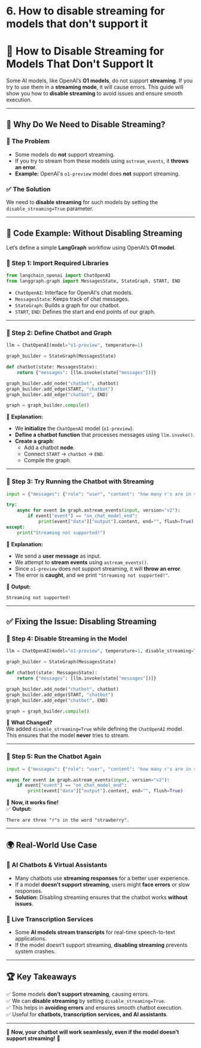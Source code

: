 # 6. How to disable streaming for models that don't support it


# 🛑 How to Disable Streaming for Models That Don't Support It  

Some AI models, like OpenAI’s **O1 models**, do not support **streaming**. If you try to use them in a **streaming mode**, it will cause errors. This guide will show you how to **disable streaming** to avoid issues and ensure smooth execution.

---

## 🎯 Why Do We Need to Disable Streaming?  

### 🚨 The Problem  
- Some models do **not** support streaming.  
- If you try to stream from these models using `astream_events`, it **throws an error**.  
- **Example:** OpenAI's `o1-preview` model does **not** support streaming.  

### ✅ The Solution  
We need to **disable streaming** for such models by setting the `disable_streaming=True` parameter.

---

## 🚀 Code Example: Without Disabling Streaming  

Let’s define a simple **LangGraph** workflow using OpenAI’s **O1 model**.  

### 🔹 Step 1: Import Required Libraries  
```python
from langchain_openai import ChatOpenAI
from langgraph.graph import MessagesState, StateGraph, START, END
```
- `ChatOpenAI`: Interface for OpenAI's chat models.  
- `MessagesState`: Keeps track of chat messages.  
- `StateGraph`: Builds a graph for our chatbot.  
- `START`, `END`: Defines the start and end points of our graph.  

---

### 🔹 Step 2: Define Chatbot and Graph  
```python
llm = ChatOpenAI(model="o1-preview", temperature=1)

graph_builder = StateGraph(MessagesState)

def chatbot(state: MessagesState):
    return {"messages": [llm.invoke(state["messages"])]}

graph_builder.add_node("chatbot", chatbot)
graph_builder.add_edge(START, "chatbot")
graph_builder.add_edge("chatbot", END)

graph = graph_builder.compile()
```
📌 **Explanation:**  
- We **initialize** the `ChatOpenAI` model (`o1-preview`).  
- **Define a chatbot function** that processes messages using `llm.invoke()`.  
- **Create a graph**:
  - Add a chatbot **node**.  
  - Connect `START` → `chatbot` → `END`.  
  - Compile the graph.  

---

### 🔹 Step 3: Try Running the Chatbot with Streaming  
```python
input = {"messages": {"role": "user", "content": "how many r's are in strawberry?"}}

try:
    async for event in graph.astream_events(input, version="v2"):
        if event["event"] == "on_chat_model_end":
            print(event["data"]["output"].content, end="", flush=True)
except:
    print("Streaming not supported!")
```
📌 **Explanation:**  
- We send a **user message** as input.  
- We attempt to **stream events** using `astream_events()`.  
- Since `o1-preview` does not support streaming, it will **throw an error**.  
- The error is **caught**, and we print `"Streaming not supported!"`.  

🔴 **Output:**  
```
Streaming not supported!
```

---

## ✅ Fixing the Issue: Disabling Streaming  

### 🔹 Step 4: Disable Streaming in the Model  
```python
llm = ChatOpenAI(model="o1-preview", temperature=1, disable_streaming=True)

graph_builder = StateGraph(MessagesState)

def chatbot(state: MessagesState):
    return {"messages": [llm.invoke(state["messages"])]}

graph_builder.add_node("chatbot", chatbot)
graph_builder.add_edge(START, "chatbot")
graph_builder.add_edge("chatbot", END)

graph = graph_builder.compile()
```
📌 **What Changed?**  
We added `disable_streaming=True` while defining the `ChatOpenAI` model.  
This ensures that the model **never** tries to stream.  

---

### 🔹 Step 5: Run the Chatbot Again  
```python
input = {"messages": {"role": "user", "content": "how many r's are in strawberry?"}}

async for event in graph.astream_events(input, version="v2"):
    if event["event"] == "on_chat_model_end":
        print(event["data"]["output"].content, end="", flush=True)
```
📌 **Now, it works fine!**  
✅ **Output:**  
```
There are three "r"s in the word "strawberry".
```

---

## 🌍 Real-World Use Case  
### 🔹 AI Chatbots & Virtual Assistants  
- Many chatbots use **streaming responses** for a better user experience.  
- If a model **doesn’t support streaming**, users might **face errors** or slow responses.  
- **Solution:** Disabling streaming ensures that the chatbot works **without issues**.  

### 🔹 Live Transcription Services  
- Some **AI models stream transcripts** for real-time speech-to-text applications.  
- If the model doesn’t support streaming, **disabling streaming** prevents system crashes.

---

## 🏆 Key Takeaways  
✅ Some models **don’t support streaming**, causing errors.  
✅ We can **disable streaming** by setting `disable_streaming=True`.  
✅ This helps in **avoiding errors** and ensures smooth chatbot execution.  
✅ Useful for **chatbots, transcription services, and AI assistants**.  

---

🎯 **Now, your chatbot will work seamlessly, even if the model doesn’t support streaming!** 🚀